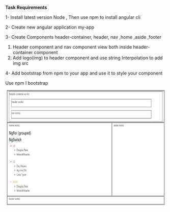 ﻿**Task Requirements**

1-  Install latest version Node , Then use npm to install angular cli 

2-  Create new angular application my-app 

3-  Create Components  header-container,  header, nav ,home ,aside  ,footer  

1. Header component and  nav component view both inside  header-container component 
1. Add logo(img) to header component and use string Interpolation to add img src 

4-  Add bootstrap from npm to your app and use it to style your component  

Use npm I bootstrap 

![](Aspose.Words.65f9e8d4-c9d8-490b-a168-dc1ad8885f59.001.jpeg)
